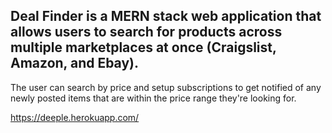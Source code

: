 ## Deal Finder is a MERN stack web application that allows users to search for products across multiple marketplaces at once (Craigslist, Amazon, and Ebay). 

The user can search by price and setup subscriptions to get notified of any newly posted items that are within the price range they're looking for.

https://deeple.herokuapp.com/
